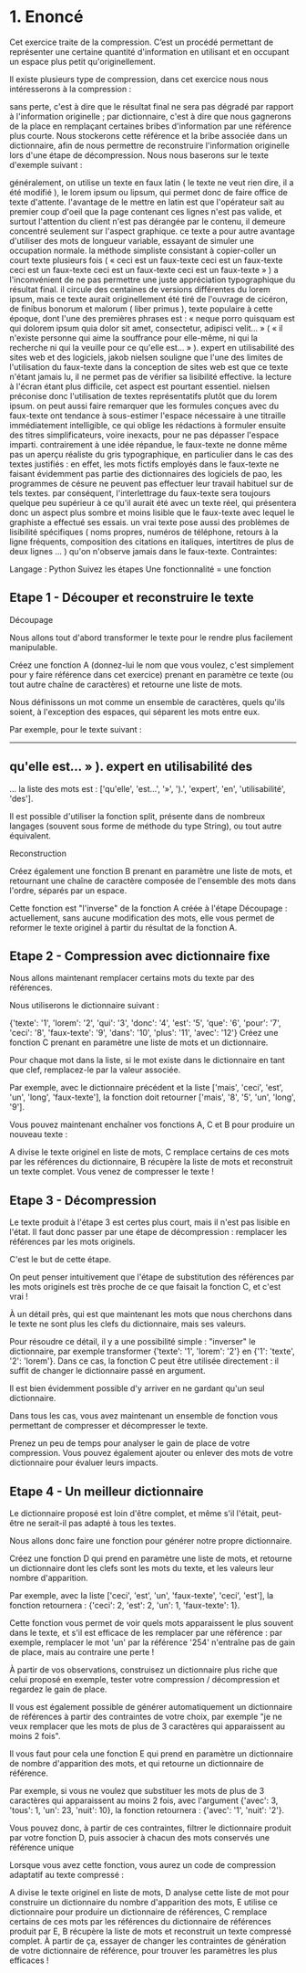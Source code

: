 # 1. Enoncé
Cet exercice traite de la compression. C’est un procédé permettant de représenter une certaine quantité d'information en utilisant et en occupant un espace plus petit qu'originellement.

Il existe plusieurs type de compression, dans cet exercice nous nous intéresserons à la compression :

sans perte, c'est à dire que le résultat final ne sera pas dégradé par rapport à l'information originelle ;
par dictionnaire, c'est à dire que nous gagnerons de la place en remplaçant certaines bribes d'information par une référence plus courte. Nous stockerons cette référence et la bribe associée dans un dictionnaire, afin de nous permettre de reconstruire l'information originelle lors d'une étape de décompression.
Nous nous baserons sur le texte d'exemple suivant :

généralement, on utilise un texte en faux latin ( le texte ne veut rien dire, il a été modifié ), le lorem ipsum ou lipsum, qui permet donc de faire office de texte d'attente. l'avantage de le mettre en latin est que l'opérateur sait au premier coup d'oeil que la page contenant ces lignes n'est pas valide, et surtout l'attention du client n'est pas dérangée par le contenu, il demeure concentré seulement sur l'aspect graphique. ce texte a pour autre avantage d'utiliser des mots de longueur variable, essayant de simuler une occupation normale. la méthode simpliste consistant à copier-coller un court texte plusieurs fois ( « ceci est un faux-texte ceci est un faux-texte ceci est un faux-texte ceci est un faux-texte ceci est un faux-texte » ) a l'inconvénient de ne pas permettre une juste appréciation typographique du résultat final. il circule des centaines de versions différentes du lorem ipsum, mais ce texte aurait originellement été tiré de l'ouvrage de cicéron, de finibus bonorum et malorum ( liber primus ), texte populaire à cette époque, dont l'une des premières phrases est : « neque porro quisquam est qui dolorem ipsum quia dolor sit amet, consectetur, adipisci velit... » ( « il n'existe personne qui aime la souffrance pour elle-même, ni qui la recherche ni qui la veuille pour ce qu'elle est... » ). expert en utilisabilité des sites web et des logiciels, jakob nielsen souligne que l'une des limites de l'utilisation du faux-texte dans la conception de sites web est que ce texte n'étant jamais lu, il ne permet pas de vérifier sa lisibilité effective. la lecture à l'écran étant plus difficile, cet aspect est pourtant essentiel. nielsen préconise donc l'utilisation de textes représentatifs plutôt que du lorem ipsum. on peut aussi faire remarquer que les formules conçues avec du faux-texte ont tendance à sous-estimer l'espace nécessaire à une titraille immédiatement intelligible, ce qui oblige les rédactions à formuler ensuite des titres simplificateurs, voire inexacts, pour ne pas dépasser l'espace imparti. contrairement à une idée répandue, le faux-texte ne donne même pas un aperçu réaliste du gris typographique, en particulier dans le cas des textes justifiés : en effet, les mots fictifs employés dans le faux-texte ne faisant évidemment pas partie des dictionnaires des logiciels de pao, les programmes de césure ne peuvent pas effectuer leur travail habituel sur de tels textes. par conséquent, l'interlettrage du faux-texte sera toujours quelque peu supérieur à ce qu'il aurait été avec un texte réel, qui présentera donc un aspect plus sombre et moins lisible que le faux-texte avec lequel le graphiste a effectué ses essais. un vrai texte pose aussi des problèmes de lisibilité spécifiques ( noms propres, numéros de téléphone, retours à la ligne fréquents, composition des citations en italiques, intertitres de plus de deux lignes ... ) qu'on n'observe jamais dans le faux-texte.
Contraintes:

Langage : Python
Suivez les étapes
Une fonctionnalité = une fonction


## Etape 1 - Découper et reconstruire le texte
Découpage

Nous allons tout d'abord transformer le texte pour le rendre plus facilement manipulable.

Créez une fonction A (donnez-lui le nom que vous voulez, c'est simplement pour y faire référence dans cet exercice) prenant en paramètre ce texte (ou tout autre chaîne de caractères) et retourne une liste de mots.

Nous définissons un mot comme un ensemble de caractères, quels qu'ils soient, à l'exception des espaces, qui séparent les mots entre eux.

Par exemple, pour le texte suivant :

----
qu'elle est... » ). expert en utilisabilité des
----

... la liste des mots est : ['qu'elle', 'est...', '»', ').', 'expert', 'en', 'utilisabilité', 'des'].

Il est possible d'utiliser la fonction split, présente dans de nombreux langages (souvent sous forme de méthode du type String), ou tout autre équivalent.

Reconstruction

Créez également une fonction B prenant en paramètre une liste de mots, et retournant une chaîne de caractère composée de l'ensemble des mots dans l'ordre, séparés par un espace.

Cette fonction est "l'inverse" de la fonction A créée à l'étape Découpage : actuellement, sans aucune modification des mots, elle vous permet de reformer le texte originel à partir du résultat de la fonction A.


## Etape 2 - Compression avec dictionnaire fixe
Nous allons maintenant remplacer certains mots du texte par des références.

Nous utiliserons le dictionnaire suivant :

{'texte': '1',
 'lorem': '2',
 'qui': '3',
 'donc': '4',
 'est': '5',
 'que': '6',
 'pour': '7',
 'ceci': '8',
 'faux-texte': '9',
 'dans': '10',
 'plus': '11',
 'avec': '12'}
Créez une fonction C prenant en paramètre une liste de mots et un dictionnaire.

Pour chaque mot dans la liste, si le mot existe dans le dictionnaire en tant que clef, remplacez-le par la valeur associée.

Par exemple, avec le dictionnaire précédent et la liste ['mais', 'ceci', 'est', 'un', 'long', 'faux-texte'], la fonction doit retourner ['mais', '8', '5', 'un', 'long', '9'].

Vous pouvez maintenant enchaîner vos fonctions A, C et B pour produire un nouveau texte :

A divise le texte originel en liste de mots,
C remplace certains de ces mots par les références du dictionnaire,
B récupère la liste de mots et reconstruit un texte complet.
Vous venez de compresser le texte !


## Etape 3 - Décompression
Le texte produit à l'étape 3 est certes plus court, mais il n'est pas lisible en l'état. Il faut donc passer par une étape de décompression : remplacer les références par les mots originels.

C'est le but de cette étape.

On peut penser intuitivement que l'étape de substitution des références par les mots originels est très proche de ce que faisait la fonction C, et c'est vrai !

À un détail près, qui est que maintenant les mots que nous cherchons dans le texte ne sont plus les clefs du dictionnaire, mais ses valeurs.

Pour résoudre ce détail, il y a une possibilité simple : "inverser" le dictionnaire, par exemple transformer {'texte': '1', 'lorem': '2'} en {'1': 'texte', '2': 'lorem'}. Dans ce cas, la fonction C peut être utilisée directement : il suffit de changer le dictionnaire passé en argument.

Il est bien évidemment possible d'y arriver en ne gardant qu'un seul dictionnaire.

Dans tous les cas, vous avez maintenant un ensemble de fonction vous permettant de compresser et décompresser le texte.

Prenez un peu de temps pour analyser le gain de place de votre compression. Vous pouvez également ajouter ou enlever des mots de votre dictionnaire pour évaluer leurs impacts.


## Etape 4 - Un meilleur dictionnaire
Le dictionnaire proposé est loin d'être complet, et même s'il l'était, peut-être ne serait-il pas adapté à tous les textes.

Nous allons donc faire une fonction pour générer notre propre dictionnaire.

Créez une fonction D qui prend en paramètre une liste de mots, et retourne un dictionnaire dont les clefs sont les mots du texte, et les valeurs leur nombre d'apparition.

Par exemple, avec la liste ['ceci', 'est', 'un', 'faux-texte', 'ceci', 'est'], la fonction retournera : {'ceci': 2, 'est': 2, 'un': 1, 'faux-texte': 1}.

Cette fonction vous permet de voir quels mots apparaissent le plus souvent dans le texte, et s'il est efficace de les remplacer par une référence : par exemple, remplacer le mot 'un' par la référence '254' n'entraîne pas de gain de place, mais au contraire une perte !

À partir de vos observations, construisez un dictionnaire plus riche que celui proposé en exemple, tester votre compression / décompression et regardez le gain de place.

Il vous est également possible de générer automatiquement un dictionnaire de références à partir des contraintes de votre choix, par exemple "je ne veux remplacer que les mots de plus de 3 caractères qui apparaissent au moins 2 fois".

Il vous faut pour cela une fonction E qui prend en paramètre un dictionnaire de nombre d'apparition des mots, et qui retourne un dictionnaire de référence.

Par exemple, si vous ne voulez que substituer les mots de plus de 3 caractères qui apparaissent au moins 2 fois, avec l'argument {'avec': 3, 'tous': 1, 'un': 23, 'nuit': 10}, la fonction retournera : {'avec': '1', 'nuit': '2'}.

Vous pouvez donc, à partir de ces contraintes, filtrer le dictionnaire produit par votre fonction D, puis associer à chacun des mots conservés une référence unique

Lorsque vous avez cette fonction, vous aurez un code de compression adaptatif au texte compressé :

A divise le texte originel en liste de mots,
D analyse cette liste de mot pour construire un dictionnaire du nombre d'apparition des mots,
E utilise ce dictionnaire pour produire un dictionnaire de références,
C remplace certains de ces mots par les références du dictionnaire de références produit par E,
B récupère la liste de mots et reconstruit un texte compressé complet.
À partir de ça, essayer de changer les contraintes de génération de votre dictionnaire de référence, pour trouver les paramètres les plus efficaces !